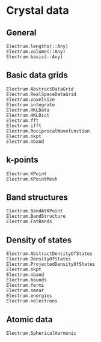 # Crystal data

## General
```@docs
Electrum.lengths(::Any)
Electrum.volume(::Any)
Electrum.basis(::Any)
```

## Basic data grids
```@docs
Electrum.AbstractDataGrid
Electrum.RealSpaceDataGrid
Electrum.voxelsize
Electrum.integrate
Electrum.HKLData
Electrum.HKLDict
Electrum.fft
Electrum.ifft
Electrum.ReciprocalWavefunction
Electrum.nkpt
Electrum.nband
```

## k-points
```@docs
Electrum.KPoint
Electrum.KPointMesh
```

## Band structures
```@docs
Electrum.BandAtKPoint
Electrum.BandStructure
Electrum.FatBands
```

## Density of states
```@docs
Electrum.AbstractDensityOfStates
Electrum.DensityOfStates
Electrum.ProjectedDensityOfStates
Electrum.nkpt
Electrum.nband
Electrum.bounds
Electrum.fermi
Electrum.smear
Electrum.energies
Electrum.nelectrons
```

## Atomic data
```@docs
Electrum.SphericalHarmonic
```
